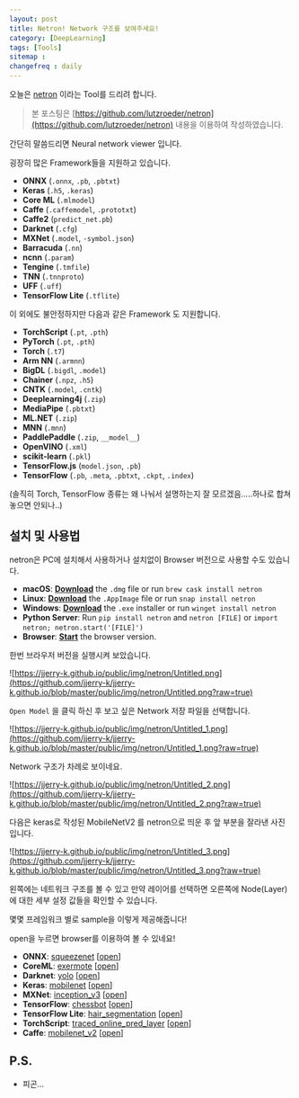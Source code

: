 ```yaml
---
layout: post
title: Netron! Network 구조를 보여주세요!
category: [DeepLearning]
tags: [Tools]
sitemap :
changefreq : daily
---
```


오늘은 [netron](https://github.com/lutzroeder/netron) 이라는 Tool를 드리려 합니다. 

> 본 포스팅은 [https://github.com/lutzroeder/netron](https://github.com/lutzroeder/netron) 내용을 이용하여 작성하였습니다.

간단히 말씀드리면 Neural network viewer 입니다.

굉장히 많은 Framework들을 지원하고 있습니다. 

- **ONNX** (`.onnx`, `.pb`, `.pbtxt`)
- **Keras** (`.h5`, `.keras`)
- **Core ML** (`.mlmodel`)
- **Caffe** (`.caffemodel`, `.prototxt`)
- **Caffe2** (`predict_net.pb`)
- **Darknet** (`.cfg`)
- **MXNet** (`.model`, `-symbol.json`)
- **Barracuda** (`.nn`)
- **ncnn** (`.param`)
- **Tengine** (`.tmfile`)
- **TNN** (`.tnnproto`)
- **UFF** (`.uff`)
- **TensorFlow Lite** (`.tflite`)

이 외에도 불안정하지만 다음과 같은 Framework 도 지원합니다.  

- **TorchScript** (`.pt`, `.pth`)
- **PyTorch** (`.pt`, `.pth`)
- **Torch** (`.t7`)
- **Arm NN** (`.armnn`)
- **BigDL** (`.bigdl`, `.model`)
- **Chainer** (`.npz`, `.h5`)
- **CNTK** (`.model`, `.cntk`)
- **Deeplearning4j** (`.zip`)
- **MediaPipe** (`.pbtxt`)
- **ML.NET** (`.zip`)
- **MNN** (`.mnn`)
- **PaddlePaddle** (`.zip`, `__model__`)
- **OpenVINO** (`.xml`)
- **scikit-learn** (`.pkl`)
- **TensorFlow.js** (`model.json`, `.pb`)
- **TensorFlow** (`.pb`, `.meta`, `.pbtxt`, `.ckpt`, `.index`)

(솔직히 Torch, TensorFlow 종류는 왜 나눠서 설명하는지 잘 모르겠음.....하나로 합쳐 놓으면 안되나..)

## 설치 및 사용법

netron은 PC에 설치해서 사용하거나 설치없이 Browser 버전으로 사용할 수도 있습니다. 

- **macOS**: **[Download](https://github.com/lutzroeder/netron/releases/latest)** the `.dmg` file or run `brew cask install netron`
- **Linux**: **[Download](https://github.com/lutzroeder/netron/releases/latest)** the `.AppImage` file or run `snap install netron`
- **Windows**: **[Download](https://github.com/lutzroeder/netron/releases/latest)** the `.exe` installer or run `winget install netron`
- **Python Server**: Run `pip install netron` and `netron [FILE]` or `import netron; netron.start('[FILE]')`
- **Browser**: **[Start](https://www.lutzroeder.com/ai/netron)** the browser version.

한번 브라우저 버전을 실행시켜 보았습니다. 

![https://jjerry-k.github.io/public/img/netron/Untitled.png](https://github.com/jjerry-k/jjerry-k.github.io/blob/master/public/img/netron/Untitled.png?raw=true)

`Open Model` 을 클릭 하신 후 보고 싶은 Network 저장 파일을 선택합니다. 

![https://jjerry-k.github.io/public/img/netron/Untitled_1.png](https://github.com/jjerry-k/jjerry-k.github.io/blob/master/public/img/netron/Untitled_1.png?raw=true)

Network 구조가 차례로 보이네요. 

![https://jjerry-k.github.io/public/img/netron/Untitled_2.png](https://github.com/jjerry-k/jjerry-k.github.io/blob/master/public/img/netron/Untitled_2.png?raw=true)

다음은 keras로 작성된 MobileNetV2 를 netron으로 띄운 후 앞 부분을 잘라낸 사진입니다. 

![https://jjerry-k.github.io/public/img/netron/Untitled_3.png](https://github.com/jjerry-k/jjerry-k.github.io/blob/master/public/img/netron/Untitled_3.png?raw=true)

왼쪽에는 네트워크 구조를 볼 수 있고 만약 레이어를 선택하면 오른쪽에 Node(Layer)에 대한 세부 설정 값들을 확인할 수 있습니다. 

몇몇 프레임워크 별로 sample을 이렇게 제공해줍니다!

open을 누르면 browser를 이용하여 볼 수 있네요!

- **ONNX**: [squeezenet](https://raw.githubusercontent.com/onnx/tutorials/master/tutorials/assets/squeezenet.onnx) [[open](https://lutzroeder.github.io/netron?url=https://raw.githubusercontent.com/onnx/tutorials/master/tutorials/assets/squeezenet.onnx)]
- **CoreML**: [exermote](https://raw.githubusercontent.com/Lausbert/Exermote/master/ExermoteInference/ExermoteCoreML/ExermoteCoreML/Model/Exermote.mlmodel) [[open](https://lutzroeder.github.io/netron?url=https://raw.githubusercontent.com/Lausbert/Exermote/master/ExermoteInference/ExermoteCoreML/ExermoteCoreML/Model/Exermote.mlmodel)]
- **Darknet**: [yolo](https://raw.githubusercontent.com/AlexeyAB/darknet/master/cfg/yolo.cfg) [[open](https://lutzroeder.github.io/netron?url=https://raw.githubusercontent.com/AlexeyAB/darknet/master/cfg/yolo.cfg)]
- **Keras**: [mobilenet](https://raw.githubusercontent.com/aio-libs/aiohttp-demos/master/demos/imagetagger/tests/data/mobilenet.h5) [[open](https://lutzroeder.github.io/netron?url=https://raw.githubusercontent.com/aio-libs/aiohttp-demos/master/demos/imagetagger/tests/data/mobilenet.h5)]
- **MXNet**: [inception_v3](https://raw.githubusercontent.com/soeaver/mxnet-model/master/cls/inception/inception_v3-symbol.json) [[open](https://lutzroeder.github.io/netron?url=https://raw.githubusercontent.com/soeaver/mxnet-model/master/cls/inception/inception_v3-symbol.json)]
- **TensorFlow**: [chessbot](https://raw.githubusercontent.com/srom/chessbot/master/model/chessbot.pb) [[open](https://lutzroeder.github.io/netron?url=https://raw.githubusercontent.com/srom/chessbot/master/model/chessbot.pb)]
- **TensorFlow Lite**: [hair_segmentation](https://raw.githubusercontent.com/google/mediapipe/master/mediapipe/models/hair_segmentation.tflite) [[open](https://lutzroeder.github.io/netron?url=https://raw.githubusercontent.com/google/mediapipe/master/mediapipe/models/hair_segmentation.tflite)]
- **TorchScript**: [traced_online_pred_layer](https://raw.githubusercontent.com/ApolloAuto/apollo/master/modules/prediction/data/traced_online_pred_layer.pt) [[open](https://lutzroeder.github.io/netron?url=https://raw.githubusercontent.com/ApolloAuto/apollo/master/modules/prediction/data/traced_online_pred_layer.pt)]
- **Caffe**: [mobilenet_v2](https://raw.githubusercontent.com/shicai/MobileNet-Caffe/master/mobilenet_v2.caffemodel) [[open](https://lutzroeder.github.io/netron?url=https://raw.githubusercontent.com/shicai/MobileNet-Caffe/master/mobilenet_v2.caffemodel)]

## P.S. 
- 피곤...
